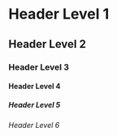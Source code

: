 # Header Level 1
## Header Level 2
### Header Level 3
#### Header Level 4
##### Header Level 5
###### Header Level 6

